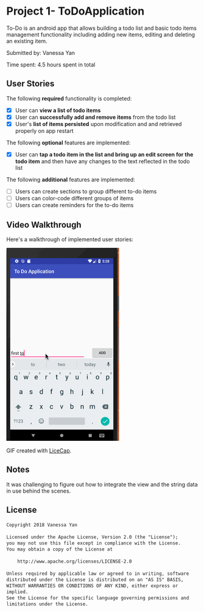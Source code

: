 # Project 1- ToDoApplication
To-Do is an android app that allows building a todo list and basic todo items management functionality including adding new items, editing and deleting an existing item.

Submitted by: Vanessa Yan

Time spent: 4.5 hours spent in total

## User Stories

The following **required** functionality is completed:

* [x] User can **view a list of todo items**
* [x] User can **successfully add and remove items** from the todo list
* [x] User's **list of items persisted** upon modification and and retrieved properly on app restart

The following **optional** features are implemented:

* [x] User can **tap a todo item in the list and bring up an edit screen for the todo item** and then have any changes to the text reflected in the todo list

The following **additional** features are implemented:

* [ ] Users can create sections to group different to-do items
* [ ] Users can color-code different groups of items
* [ ] Users can create reminders for the to-do items

## Video Walkthrough

Here's a walkthrough of implemented user stories:

![Walkthrough](ToDoApp2.gif)

GIF created with [LiceCap](http://www.cockos.com/licecap/).

## Notes

It was challenging to figure out how to integrate the view and the string data in use behind the scenes.

## License

    Copyright 2018 Vanessa Yan
    
    Licensed under the Apache License, Version 2.0 (the "License");
    you may not use this file except in compliance with the License.
    You may obtain a copy of the License at

        http://www.apache.org/licenses/LICENSE-2.0

    Unless required by applicable law or agreed to in writing, software
    distributed under the License is distributed on an "AS IS" BASIS,
    WITHOUT WARRANTIES OR CONDITIONS OF ANY KIND, either express or implied.
    See the License for the specific language governing permissions and
    limitations under the License.

